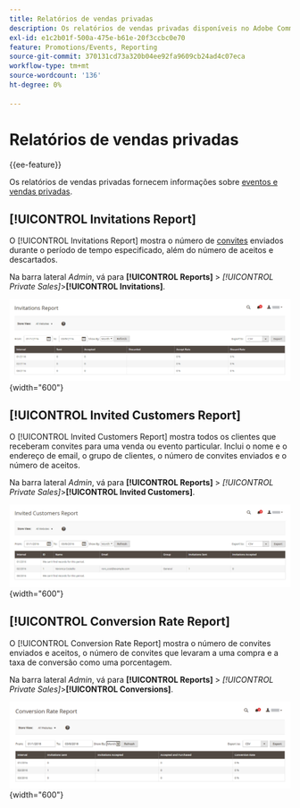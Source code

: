 ```yaml
---
title: Relatórios de vendas privadas
description: Os relatórios de vendas privadas disponíveis no Adobe Commerce fornecem informações úteis sobre eventos e vendas privadas.
exl-id: e1c2b01f-500a-475e-b61e-20f3ccbc0e70
feature: Promotions/Events, Reporting
source-git-commit: 370131cd73a320b04ee92fa9609cb24ad4c07eca
workflow-type: tm+mt
source-wordcount: '136'
ht-degree: 0%

---
```


# Relatórios de vendas privadas

{{ee-feature}}

Os relatórios de vendas privadas fornecem informações sobre [eventos e vendas privadas](../merchandising-promotions/events-private-sales.md).

## [!UICONTROL Invitations Report]

O [!UICONTROL Invitations Report] mostra o número de [convites](../merchandising-promotions/invitations.md) enviados durante o período de tempo especificado, além do número de aceitos e descartados.

Na barra lateral _Admin_, vá para **[!UICONTROL Reports]** > _[!UICONTROL Private Sales]_>**[!UICONTROL Invitations]**.

![Relatório de convites](./assets/private-sales-invitations.png){width="600"}

## [!UICONTROL Invited Customers Report]

O [!UICONTROL Invited Customers Report] mostra todos os clientes que receberam convites para uma venda ou evento particular. Inclui o nome e o endereço de email, o grupo de clientes, o número de convites enviados e o número de aceitos.

Na barra lateral _Admin_, vá para **[!UICONTROL Reports]** > _[!UICONTROL Private Sales]_>**[!UICONTROL Invited Customers]**.

![Relatório de Clientes Convidados](./assets/private-sales-invited-customers.png){width="600"}

## [!UICONTROL Conversion Rate Report]

O [!UICONTROL Conversion Rate Report] mostra o número de convites enviados e aceitos, o número de convites que levaram a uma compra e a taxa de conversão como uma porcentagem.

Na barra lateral _Admin_, vá para **[!UICONTROL Reports]** > _[!UICONTROL Private Sales]_>**[!UICONTROL Conversions]**.

![Relatório de Taxa de Conversão](./assets/private-sales-conversions.png){width="600"}
